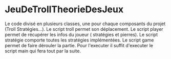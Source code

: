 # JeuDeTrollTheorieDesJeux

Le code divisé en plusieurs classes, une pour chaque composants du projet (Troll
Stratégies...). 
Le script troll permet son déplacement.
Le script player permet de récupérer les infos du joueur (
stratégies et pierres).
Le script stratégie comporte toutes les stratégies implémentées. 
Le script game permet de faire dérouler la partie. 
Pour l'executer il suffit d'executer le script main qui fera tout par la suite. 


